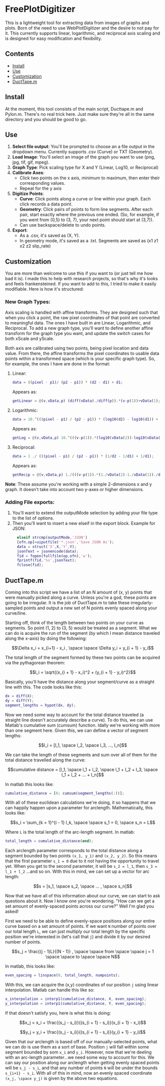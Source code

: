 # FreePlotDigitizer

This is a lightweight tool for extracting data from images of graphs and plots. Born of the need to use WebPlotDigitizer and the desire to not pay for it. This currently supports linear, logarithmic, and reciprocal axis scaling and is designed for easy modification and flexibility.

## Contents

- [Install](#install)
- [Use](#use)
- [Customization](#customization)
- [DuctTape.m](#DuctTape.m)

## Install

At the moment, this tool consists of the main script, Ducttape.m and Pylon.m. There's no real trick here. Just make sure they're all in the same directory and you should be good to go.

## Use

1. **Select file output**: You'll be prompted to choose an a file output in the dropdown menu. Currently supports .csv (Curve) or TXT (Geometry).
2. **Load Image**: You'll select an image of the graph you want to use (png, jpg, tif, gif, mpeg).
3. **Graph Type**: Pick scaling type for X and Y (Linear, Log10, or Reciprocal)
4. **Calibrate Axes**:
   - Click two points on the x axis, minimum to maximum, then enter their corresponding values.
   - Repeat for the y axis
5. **Digitize Points**:
   - **Curve**: Click points along a curve or line within your graph. Each click records a data point.
   - **Geometry**: Click pairs of points to form line segments. After each pair, start exactly where the previous one ended. (So, for example, if you went from (0,5) to (3, 7), your next point should start at (3,7)).
   - Can use backspace/delete to undo points.
6. **Export**:
   - As a .csv, it's saved as (X, Y).
   - In geometry mode, it's saved as a .txt. Segments are saved as (x1  z1  x2  z2  slip_rate)

## Customization

You are more than welcome to use this if you want to (or just tell me how bad it is). I made this to help with research projects, so that's why it's looks and feels frankensteined. If you want to add to this, I tried to make it easily modifiable. Here is how it's structured:

### New Graph Types:
Axis scaling is handled with affine transforms. They are designed such that when you click a point, the raw pixel coordinates of that point are converted to meaningful data. The ones I have built in are Linear, Logarithmic, and Reciprocal. To add a new graph type, you'll want to define another affine transform for the graph type you want, and update the switch cases for both xScale and yScale.

Both axis are calibrated using two points, being pixel location and data value. From there, the affine transforms the pixel coordinates to usable data points within a transformed space (which is your specific graph type). So, for example, the ones I have are done in the format:
  1. Linear:
     ```matlab
     data = ((pixel - p1)/ (p2 - p1)) * (d2 - d1) + d1;
     ```
     Appears as:
     ```matlab
     getLinear = @(v,vData,p) (diff(vData)./diff(p)).*(v-p(1))+vData(1);
     ```
  2. Logarithmic: 
     ```matlab
     data = 10.^(((pixel - p1) / (p2 - p1)) * (log10(d2) - log10(d1)) + log10(d1));
     ```
     Appears as:
     ```matlab
     getLog = @(v,vData,p) 10.^(((v-p(1)).*(log10(vData(2))-log10(vData(1)))./diff(p))+log10(vData(1)));
     ```
  3. Reciprocal:
     ```matlab
     data = 1 ./ (((pixel - p1) / (p2 - p1)) * (1/d2 - 1/d1) + 1/d1);
     ```
     Appears as:
     ```matlab
     getRecip = @(v,vData,p) 1./(((v-p(1)).*(1./vData(2)-1./vData(1))./diff(p))+1./vData(1));
     ```
**Note**: These assume you're working with a simple 2-dimensions x and y graph. It doesn't take into account two y-axes or higher dimensions.

### Adding File exports:

1. You'll want to extend the outputMode selection by adding your file type to the list of options.
2. Then you'll want to insert a new elseif in the export block.
   Example for JSON:
   ```matlab
     elseif strcmp(outputMode,'JSON')
     [ofn,op]=uiputfile('*.json','Save JSON As');
     data = struct('X',X,'Y',Y);
     jsonText = jsonencode(data);
     fid = fopen(fullfile(op,ofn),'w');
     fprintf(fid,'%s',jsonText);
     fclose(fid);
   ```

## DuctTape.m
Coming into this script we have a list of an N amount of (x, y) points that were manually picked along a curve. Unless you're a god, these points are going to be irregular. It is the job of DuctTape.m to take these irregularly-sampled points and output a new set of N points evenly spaced along your curve/line.

Starting off, think of the length between two points on your curve as segments. So point (1, 2) to (3, 5) would be treated as a segment. What we can do is acquire the run of the segment (by which I mean distance traveled along the x-axis) by doing the following:
   ```math
   \Delta x_i = x_{i+1} - x_i , \space \space \Delta y_i = y_{i + 1} - y_i
   ```
The total length of the segment formed by these two points can be acquired via the pythagorean theorem:
   ```math
   l_i = \sqrt{(x_{i + 1} - x_i)^2 + (y_{i + 1} - y_i)^2}
   ```
Basically, you'll have the distance along your segment/curve as a straight line with this. The code looks like this:
   ```matlab
   dx = diff(X);
   dy = diff(Y);
   segment_lengths = hypot(dx, dy);
   ```
Now we need some way to account for the total distance traveled (a straight line doesn't accurately describe a curve). To do this, we can use Matlab's cumulative sum (cumsum) function. Idally we're working with more than one segment here. Given this, we can define a vector of segment lengths:
   ```math
   l_i = [l_1, \space l_2, \space l_3, ..., l_n]
   ```
We can take the length of these segments and sum over all of them for the total distance travelled along the curve:
   ```math
   cumulative distance = [l_1, \space l_1 + l_2, \space l_1 + l_2 + l_3, \space l_1 + l_2 + ... + l_n]
   ```
In matlab this looks like:
   ```matlab
   cumulative_distance = [0; cumsum(segment_lengths(:))];
   ```
With all of these euclidean calculations we're doing, it so happens that we can happily happen upon a parameter for arclength. Mathematically, this looks like:
   ```math
   s_i = \sum_{k = 1}^{i - 1} l_k, \space \space s_1 = 0, \space s_n = L
   ```
Where `L` is the total length of the arc-length segment. In matlab:
   ```matlab
   total_length = cumulative_distance(end);
   ```
Each arclength parameter corresponds to the total distance along a segment bounded by two points `(x_1, y_1)` and `(x_2, y_2)`. So this means that the first parameter `s_1 = 0` due to it not having the opportunity to travel yet. When you get to the second parameter, it will be `s_2 = l_1`, then `s_3 = l_1 + l_2` ...and so on. With this in mind, we can set up a vector for arc length:
   ```math
   s = [s_1, \space s_2, \space ... , \space s_n]
   ```
Now that we have all of this information about our curve, we can start to ask questions about it. Now I know one you're wondering. "How can we get a set amount of evenly-spaced points across our curve?" Well I'm glad you asked!

First we need to be able to define evenly-space positions along our entire curve based on a set amount of points. If we want `N` number of points over our total length `L`, we can just multiply our total length by the specific position we're interested in (let's call that `j`) and divide it by our desired number of points.
   ```math
   s_j = \frac{(j - 1)L}{(N - 1)} , \space \space from \space \space j = 1 \space \space to \space \space N
   ```
In matlab, this looks like:
   ```matlab
   even_spacing = linspace(0, total_length, numpoints);
   ```
With this, we can acquire the (x,y) coordinates of our position `j` using linear interpolation. Matlab can handle this like so:
   ```matlab
   x_interpolation = interp1(cumulative_distance, X, even_spacing);
   y_interpolation = interp1(cumulative_distance, Y, even_spacing);
   ```
If that doesn't satisfy you, here is what this is doing:
   ```math
   x_j = x_i + \frac{(s_j - s_i)}{(s_{i + 1} - s_i)}(x_{i + 1} - x_i)
   ```
   ```math
   y_j = y_i + \frac{(s_j - s_i)}{(s_{i + 1} - s_i)}(y_{i + 1} - y_i)
   ```
Given that our arclength is based off of our manually-selected points, what we can do is use them as a sort of base. Position `j` will fall within some segment bounded by som `x_i` and `y_i`. However, now that we're deeling with an arc-length parameter...we need some way to account for this. We can say our position along our arclength when getting evenly spaced points will be `s_j - s_i`, and that any number of points `N` will be under the bounds `s_{i+1} - s_i`. With all of this in mind, now an evenly spaced coordinate `(x_j, \space y_j)` is given by the above two equations.








